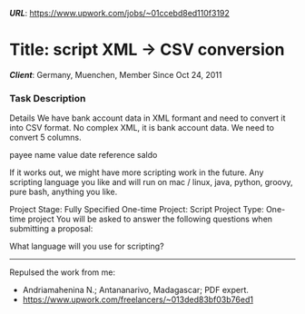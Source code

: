 ***URL***: https://www.upwork.com/jobs/~01ccebd8ed110f3192

# Title: script XML -> CSV conversion

***Client***: Germany, Muenchen, Member Since Oct 24, 2011

### Task Description

Details
We have bank account data in XML formant and need to convert it into CSV format. No complex XML, it is bank account data. We need to convert 5 columns.

payee name
value
date
reference
saldo

If it works out, we might have more scripting work in the future. Any scripting language you like and will run on mac / linux, java, python, groovy, pure bash, anything you like.

Project Stage: Fully Specified
One-time Project: Script
Project Type: One-time project
You will be asked to answer the following questions when submitting a proposal:

What language will you use for scripting?

--------------------------

Repulsed the work from me: 
- Andriamahenina N.; Antananarivo, Madagascar; PDF expert.
- https://www.upwork.com/freelancers/~013ded83bf03b76ed1